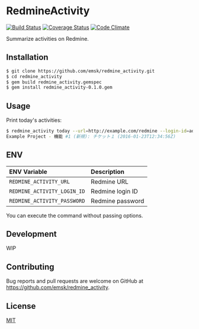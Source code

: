 # RedmineActivity

[![Build Status](https://travis-ci.org/emsk/redmine_activity.svg?branch=master)](https://travis-ci.org/emsk/redmine_activity)
[![Coverage Status](https://coveralls.io/repos/github/emsk/redmine_activity/badge.svg?branch=master)](https://coveralls.io/github/emsk/redmine_activity)
[![Code Climate](https://codeclimate.com/github/emsk/redmine_activity/badges/gpa.svg)](https://codeclimate.com/github/emsk/redmine_activity)

Summarize activities on Redmine.

## Installation

```sh
$ git clone https://github.com/emsk/redmine_activity.git
$ cd redmine_activity
$ gem build redmine_activity.gemspec
$ gem install redmine_activity-0.1.0.gem
```

## Usage

Print today's activities:

```sh
$ redmine_activity today --url=http://example.com/redmine --login-id=admin --password=pass
Example Project - 機能 #1 (新規): チケット１ (2016-01-23T12:34:56Z)
```

## ENV

| ENV Variable | Description |
| :----------- | :---------- |
| `REDMINE_ACTIVITY_URL` | Redmine URL |
| `REDMINE_ACTIVITY_LOGIN_ID` | Redmine login ID |
| `REDMINE_ACTIVITY_PASSWORD` | Redmine password |

You can execute the command without passing options.

## Development

WIP

## Contributing

Bug reports and pull requests are welcome on GitHub at https://github.com/emsk/redmine_activity.

## License

[MIT](LICENSE.txt)
